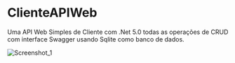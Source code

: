 # ClienteAPIWeb
Uma API Web Simples de Cliente com .Net 5.0 todas as operações de CRUD com interface Swagger usando Sqlite como banco de dados.




![Screenshot_1](https://user-images.githubusercontent.com/98243722/161455474-11f99a4b-0886-41b2-a1d2-fe9500f78107.png)

